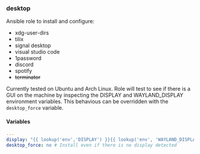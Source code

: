 ### desktop

Ansible role to install and configure:

- xdg-user-dirs
- tilix
- signal desktop
- visual studio code
- 1password
- discord
- spotify
- ~~terminator~~

Currently tested on Ubuntu and Arch Linux. Role will test to see if there is a GUI on the machine by inspecting the DISPLAY and WAYLAND_DISPLAY environment variables. This behavious can be overridden with the `desktop_force` variable.

#### Variables

```yaml
---
display: "{{ lookup('env','DISPLAY') }}{{ lookup('env', 'WAYLAND_DISPLAY') }}"
desktop_force: no # Install even if there is no display detected
```

